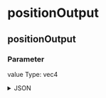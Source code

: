 # positionOutput

## positionOutput

### Parameter

value
  Type: vec4

<details><summary>JSON</summary>

```
{
  "Type": "positionOutput",
  "Name": "positionOutput",
  "Category": 7,
  "InputPins": [
    {
      "Connection": null,
      "Id": "value",
      "Type": "vec4"
    }
  ],
  "OutputPins": []
}
```

</details>

